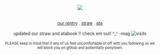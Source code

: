 <div align=center><img src="https://noneofurbuisnessgrraaaa.carrd.co/assets/images/gallery02/eeba7401.png?v=6a5aea1a">
<div align=center> <br></br>
<a href="https://rentry.co/digitalcollective" rel="nofollow">our rentry</a> . 
<a href="https://digitalerror.straw.page" rel="nofollow">straw</a> . 
<a href="https://digitalerror.atabook.org" rel="nofollow">ata</a>  
<br></br>
<div align=center>updated our straw and atabook !! check em out! ^_^ -mag


<img src="https://visit-counter.vercel.app/counter.png?page=https%3A%2F%2Fgithub.com%2Fmagentaneon&s=30&c=e911ee&bg=240024&no=4&ff=digi&tb=total+gays%3A+&ta=" alt="visits">
<br></br>
<div align=center> <sup>PLEASE keep in mind that if any of us feel uncomfortable or off with you following us we will block you on github and potientially ponytown.</sup>
